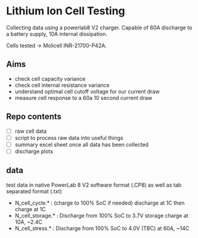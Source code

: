 # Lithium Ion Cell Testing

Collecting data using a powerlab8 V2 charger. Capable of 60A discharge to a battery supply, 10A internal dissipation.

Cells tested -> Molicell INR-21700-P42A.


## Aims
- check cell capacity variance
- check cell internal resistance variance
- understand optimal cell cutoff voltage for our current draw
- measure cell response to a 60a 10 second current draw

## Repo contents
- [ ] raw cell data
- [ ] script to process raw data into useful things
- [ ] summary excel sheet once all data has been collected
- [ ] discharge plots

## data

test data in native PowerLab 8 V2 software format (.CP8) as well as tab separated format (.txt)

- N_cell_cycle.*      :   (charge to 100% SoC if needed) discharge at 1C then charge at 1C
- N_cell_storage.*    :   Discharge from 100% SoC to 3.7V storage charge at 10A, ~2.4C
- N_cell_stress.*     :   Discharge from 100% SoC to 4.0V (TBC) at 60A, ~14C
